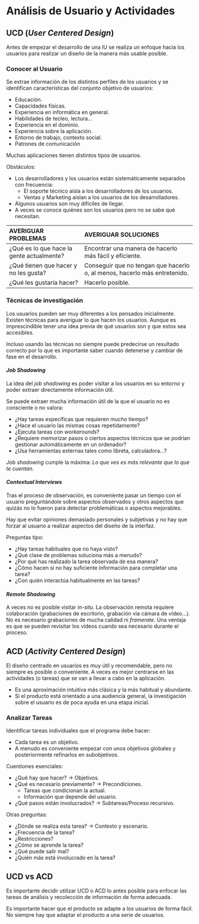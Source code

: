 # Análisis de Usuario y Actividades

## UCD (_User Centered Design_)

Antes de empezar el desarrollo de una IU se realiza un enfoque hacia los usuarios para realizar un diseño de la manera más usable posible.

### Conocer al Usuario

Se extrae información de los distintos perfiles de los usuarios y se identifican características del conjunto objetivo de usuarios:

- Educación.
- Capacidades físicas.
- Experiencia en informática en general.
- Habilidades de tecleo, lectura...
- Experiencia en el dominio.
- Experiencia sobre la aplicación.
- Entorno de trabajo, contexto social.
- Patrones de comunicación

Muchas aplicaciones tienen distintos tipos de usuarios.

Obstáculos:

- Los desarrolladores y los usuarios están sistemáticamente separados con frecuencia:
  - El soporte técnico aísla a los desarrolladores de los usuarios.
  - Ventas y Marketing aíslan a los usuarios de los desarrolladores.
- Algunos usuarios son muy difíciles de llegar.
- A veces se conoce quiénes son los usuarios pero no se sabe qué necesitan.

| AVERIGUAR PROBLEMAS                       | AVERIGUAR SOLUCIONES                                                      |
| :---------------------------------------- | :------------------------------------------------------------------------ |
| ¿Qué es lo que hace la gente actualmente? | Encontrar una manera de hacerlo más fácil y eficiente.                    |
| ¿Qué tienen que hacer y no les gusta?     | Conseguir que no tengan que hacerlo o, al menos, hacerlo más entretenido. |
| ¿Qué les gustaría hacer?                  | Hacerlo posible.                                                          |

### Técnicas de investigación

Los usuarios pueden ser muy diferentes a los pensados inicialmente. Existen técnicas para averiguar lo que hacen los usuarios. Aunque es imprescindible tener una idea previa de qué usuarios son y que estos sea accesibles.

Incluso usando las técnicas no siempre puede predecirse un resultado correcto por lo que es importante saber cuando detenerse y cambiar de fase en el desarrollo.

#### _Job Shadowing_

La idea del _job shadowing_ es poder visitar a los usuarios en su entorno y poder extraer directamente información útil.

Se puede extraer mucha información útil de la que el usuario no es consciente o no valora:

- ¿Hay tareas específicas que requieren mucho tiempo?
- ¿Hace el usuario las mismas cosas repetidamente?
- ¿Ejecuta tareas con _workarounds_?
- ¿Requiere memorizar pasos o ciertos aspectos técnicos que se podrían gestionar automáticamente en un ordenador?
- ¿Usa herramientas externas tales como libreta, calculadora...?

_Job shadowing_ cumple la máxima: _Lo que ves es más relevante que lo que te cuentan_.

#### _Contextual Interviews_

Tras el proceso de observación, es conveniente pasar un tiempo con el usuario preguntándole sobre aspectos observados y otros aspectos que quizás no lo fueron para detectar problemáticas o aspectos mejorables.

Hay que evitar opiniones demasiado personales y subjetivas y no hay que forzar al usuario a realizar aspectos del diseño de la interfaz.

Preguntas tipo:

- ¿Hay tareas habituales que no haya visto?
- ¿Qué clase de problemas soluciona más a menudo?
- ¿Por qué has realizado la tarea observada de esa manera?
- ¿Cómo hacen si no hay suficiente información para completar una tarea?
- ¿Con quién interactúa habitualmente en las tareas?

#### _Remote Shadowing_

A veces no es posible visitar _in-situ_. La observación remota requiere colaboración (grabaciones de escritorio, grabación via cámara de vídeo...). No es necesario grabaciones de mucha calidad ni _framerate_. Una ventaja es que se pueden revisitar los vídeos cuando sea necesario durante el proceso.

## ACD (_Activity Centered Design_)

El diseño centrado en usuarios es muy útil y recomendable, pero no siempre es posible o conveniente. A veces es mejor centrarse en las actividades (o tareas) que se van a llevar a cabo en la aplicación.

- Es una aproximación intuitiva más clásica y la más habitual y abundante.
- Si el producto está orientado a una audiencia general, la investigación sobre el usuario es de poca ayuda en una etapa inicial.

### Analizar Tareas

Identificar tareas individuales que el programa debe hacer:

- Cada tarea es un objetivo.
- A menudo es conveniente empezar con unos objetivos globales y posteriormente refinarlos en subobjetivos.

Cuentiones esenciales:

- ¿Qué hay que hacer? -> Objetivos.
- ¿Qué es necesario previamente? -> Precondiciones.
  - Tareas que condicionan la actual.
  - Información que depende del usuario.
- ¿Qué pasos están involucrados? -> Subtareas/Proceso recursivo.

Otras preguntas:

- ¿Dónde se realiza esta tarea? -> Contexto y escenario.
- ¿Frecuencia de la tarea?
- ¿Restricciones?
- ¿Cómo se aprende la tarea?
- ¿Qué puede salir mal?
- ¿Quién más está involucrado en la tarea?

## UCD vs ACD

Es importante decidir utilizar UCD o ACD lo antes posible para enfocar las tareas de análisis y recolección de información de forma adecuada.

Es importante hacer que el producto se adapte a los usuarios de forma fácil. No siempre hay que adaptar el producto a una serie de usuarios.
